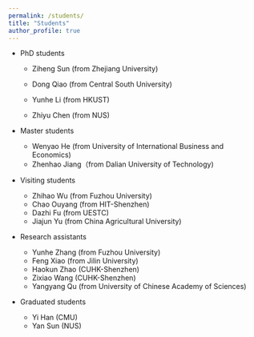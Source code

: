 ```yaml
---
permalink: /students/
title: "Students"
author_profile: true
---
```


- PhD students
	- Ziheng Sun (from Zhejiang University)
	- Dong Qiao (from Central South University)
 	- Yunhe Li (from HKUST)
    
  	- Zhiyu Chen (from NUS)

- Master students
	- Wenyao He (from University of International Business and Economics)
	- Zhenhao Jiang（from Dalian University of Technology)

- Visiting students
	- Zhihao Wu (from Fuzhou University)
	- Chao Ouyang (from HIT-Shenzhen)
	- Dazhi Fu (from UESTC)
 	- Jiajun Yu (from China Agricultural University) 

- Research assistants
	- Yunhe Zhang (from Fuzhou University)
	- Feng Xiao (from Jilin University)
	- Haokun Zhao (CUHK-Shenzhen)
	- Zixiao Wang (CUHK-Shenzhen)
 	- Yangyang Qu (from University of Chinese Academy of Sciences) 

- Graduated students
	- Yi Han (CMU)
 	- Yan Sun (NUS)
